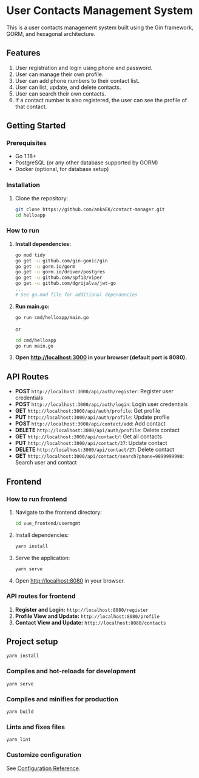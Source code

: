 # User Contacts Management System

This is a user contacts management system built using the Gin framework, GORM, and hexagonal architecture.

## Features

1. User registration and login using phone and password.
2. User can manage their own profile.
3. User can add phone numbers to their contact list.
4. User can list, update, and delete contacts.
5. User can search their own contacts.
6. If a contact number is also registered, the user can see the profile of that contact.

## Getting Started

### Prerequisites

- Go 1.18+
- PostgreSQL (or any other database supported by GORM)
- Docker (optional, for database setup)

### Installation

1. Clone the repository:

    ```sh
    git clone https://github.com/ankaEK/contact-manager.git
    cd helloapp
    ```

### How to run

1. **Install dependencies:**

    ```sh
    go mod tidy
    go get -u github.com/gin-gonic/gin
    go get -u gorm.io/gorm
    go get -u gorm.io/driver/postgres
    go get -u github.com/spf13/viper
    go get -u github.com/dgrijalva/jwt-go
    ...
    # See go.mod file for additional dependencies
    ```

2. **Run main.go:**

    ```sh
    go run cmd/helloapp/main.go
    ```

    or

    ```sh
    cd cmd/helloapp
    go run main.go
    ```

3. **Open [http://localhost:3000](http://localhost:3000) in your browser (default port is 8080).**

## API Routes

- **POST** `http://localhost:3000/api/auth/register`: Register user credentials
- **POST** `http://localhost:3000/api/auth/login`: Login user credentials
- **GET** `http://localhost:3000/api/auth/profile`: Get profile
- **PUT** `http://localhost:3000/api/auth/profile`: Update profile
- **POST** `http://localhost:3000/api/contact/add`: Add contact
- **DELETE** `http://localhost:3000/api/auth/profile`: Delete contact
- **GET** `http://localhost:3000/api/contact/`: Get all contacts
- **PUT** `http://localhost:3000/api/contact/37`: Update contact
- **DELETE** `http://localhost:3000/api/contact/27`: Delete contact
- **GET** `http://localhost:3000/api/contact/search?phone=9899999990`: Search user and contact

## Frontend

### How to run frontend

1. Navigate to the frontend directory:

    ```sh
    cd vue_frontend/usermgmt
    ```

2. Install dependencies:

    ```sh
    yarn install
    ```

3. Serve the application:

    ```sh
    yarn serve
    ```

4. Open [http://localhost:8080](http://localhost:8080) in your browser.

### API routes for frontend

1. **Register and Login:** `http://localhost:8080/register`
2. **Profile View and Update:** `http://localhost:8080/profile`
3. **Contact View and Update:** `http://localhost:8080/contacts`

## Project setup

```sh
yarn install
```
### Compiles and hot-reloads for development
```
yarn serve
```

### Compiles and minifies for production
```
yarn build
```

### Lints and fixes files
```
yarn lint

```

### Customize configuration
See [Configuration Reference](https://cli.vuejs.org/config/).



